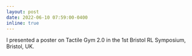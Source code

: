 ```yaml
---
layout: post
date: 2022-06-10 07:59:00-0400
inline: true
---
```

<!-- A simple inline announcement with Markdown emoji! :sparkles: :smile: -->
I presented a poster on Tactile Gym 2.0 in the 1st Bristol RL Symposium, Bristol, UK.